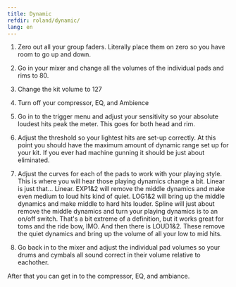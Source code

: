 ```yaml
---
title: Dynamic
refdir: roland/dynamic/
lang: en
---
```

1. Zero out all your group faders.
   Literally place them on zero so you have room to go up and down.

2. Go in your mixer and change all the volumes of the individual pads and rims to 80.

3. Change the kit volume to 127

4. Turn off your compressor, EQ, and Ambience

5. Go in to the trigger menu and adjust your sensitivity so your
   absolute loudest hits peak the meter. This goes for both head and rim.

6. Adjust the threshold so your lightest hits are set-up correctly.
   At this point you should have the maximum amount of dynamic range set up for your kit.
   If you ever had machine gunning it should be just about eliminated.

7. Adjust the curves for each of the pads to work with your playing style.
   This is where you will hear those playing dynamics change a bit.
   Linear is just that... Linear.
   EXP1&2 will remove the middle dynamics and make even medium to loud hits kind of quiet.
   LOG1&2 will bring up the middle dynamics and make middle to hard hits louder.
   Spline will just about remove the middle dynamics and turn your playing
   dynamics is to an on/off switch.
   That's a bit extreme of a definition, but it works great for toms and the ride bow, IMO.
   And then there is LOUD1&2.
   These remove the quiet dynamics and bring up the volume of all your low to mid hits.

8. Go back in to the mixer and adjust the individual pad volumes so your drums
   and cymbals all sound correct in their volume relative to eachother.

After that you can get in to the compressor, EQ, and ambiance.
